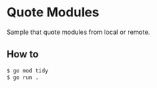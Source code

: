 # Quote Modules

Sample that quote modules from local or remote.

## How to

```bash
$ go mod tidy
$ go run .
```

